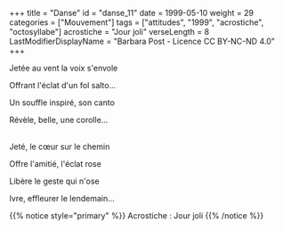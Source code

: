 +++
title = "Danse"
id = "danse_11"
date = 1999-05-10
weight = 29
categories = ["Mouvement"]
tags = ["attitudes", "1999", "acrostiche", "octosyllabe"]
acrostiche = "Jour joli"
verseLength = 8
LastModifierDisplayName = "Barbara Post - Licence CC BY-NC-ND 4.0"
+++

Jetée au vent la voix s'envole

Offrant l'éclat d'un fol salto...

Un souffle inspiré, son canto

Révèle, belle, une corolle...

 \
Jeté, le cœur sur le chemin

Offre l'amitié, l'éclat rose

Libère le geste qui n'ose

Ivre, effleurer le lendemain...

{{% notice style="primary" %}}
Acrostiche : Jour joli
{{% /notice %}}
